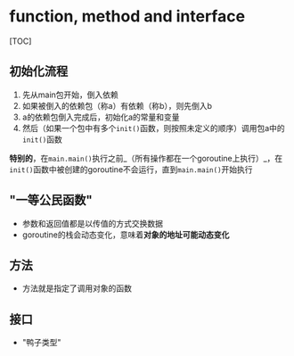 # function, method and interface

[TOC]

## 初始化流程

1. 先从main包开始，倒入依赖
2. 如果被倒入的依赖包（称a）有依赖（称b），则先倒入b
3. a的依赖包倒入完成后，初始化a的常量和变量
4. 然后（如果一个包中有多个```init()```函数，则按照未定义的顺序）调用包a中的```init()```函数

**特别的**，在```main.main()```执行之前_（所有操作都在一个goroutine上执行）_，在```init()```函数中被创建的goroutine不会运行，直到```main.main()```开始执行

## "一等公民函数"

- 参数和返回值都是以传值的方式交换数据
- goroutine的栈会动态变化，意味着**对象的地址可能动态变化**

## 方法

- 方法就是指定了调用对象的函数

## 接口

- "鸭子类型"